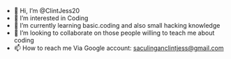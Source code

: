 - 👋 Hi, I’m @ClintJess20
- 👀 I’m interested in Coding
- 🌱 I’m currently learning basic.coding and also small hacking knowledge
- 💞️ I’m looking to collaborate on those people willing to teach me about coding
- 📫 How to reach me Via Google account: saculinganclintjess@gmail.com

<!---
ClintJess20/ClintJess20 is a ✨ special ✨ repository because its `README.md` (this file) appears on your GitHub profile.
You can click the Preview link to take a look at your changes.
--->
